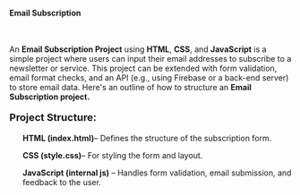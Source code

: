 <a href="https://akshat0502.github.io/Email-Subscription/" style="text-decoration: none;"><b>Email Subscription</b></a>
    <br><br><br>
    <p>An <b>Email Subscription Project</b> using <b>HTML</b>, <b>CSS</b>, and <b>JavaScript</b> is a simple project where users can input their email addresses to subscribe to a newsletter or service. This project can be extended with form validation, email format checks, and an API (e.g., using Firebase or a back-end server) to store email data. Here's an outline of how to structure an <b>Email Subscription project.</b></p>
    <p>
        <p style="font-size: large; "><b>Project Structure:</b></p>
        <ul><b>HTML (index.html)</b>– Defines the structure of the subscription form.</ul>
        <ul><b>CSS (style.css)</b>– For styling the form and layout.</ul>
        <ul><b>JavaScript (internal js)</b>  –  Handles form validation, email submission, and feedback to the user.</ul>
